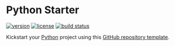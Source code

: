 # Python Starter

[![version](https://img.shields.io/github/v/release/threeal/python-starter?style=flat-square)](https://github.com/threeal/python-starter/releases)
[![license](https://img.shields.io/github/license/threeal/python-starter?style=flat-square)](./LICENSE)
[![build status](https://img.shields.io/github/actions/workflow/status/threeal/python-starter/ci.yaml?branch=main&style=flat-square)](https://github.com/threeal/python-starter/actions/workflows/ci.yaml)

Kickstart your [Python](https://www.python.org/) project using this [GitHub repository template](https://docs.github.com/en/repositories/creating-and-managing-repositories/creating-a-repository-from-a-template).
